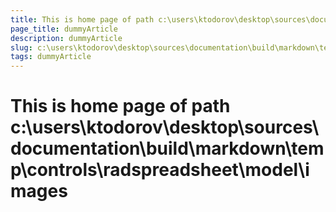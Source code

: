 ```yaml
---
title: This is home page of path c:\users\ktodorov\desktop\sources\documentation\build\markdown\temp\controls\radspreadsheet\model\images
page_title: dummyArticle
description: dummyArticle
slug: c:\users\ktodorov\desktop\sources\documentation\build\markdown\temp\controls\radspreadsheet\model\images
tags: dummyArticle
---
```

# This is home page of path c:\users\ktodorov\desktop\sources\documentation\build\markdown\temp\controls\radspreadsheet\model\images
